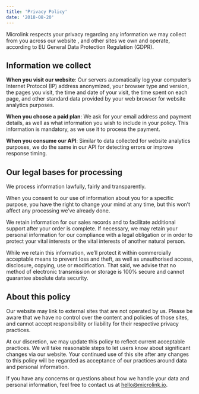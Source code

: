 ```yaml
---
title: 'Privacy Policy'
date: '2018-08-20'
---
```


Microlink respects your privacy regarding any information we may collect from you across our website <Link href='https://microlink.io' children='microlink.io' />, and other sites we own and operate, according to EU General Data Protection Regulation (GDPR).

## Information we collect

**When you visit our website**: Our servers automatically log your computer’s Internet Protocol (IP) address anonymized, your browser type and version, the pages you visit, the time and date of your visit, the time spent on each page, and other standard data provided by your web browser for website analytics purposes.

**When you choose a paid plan**: We ask for your email address and payment details, as well as what information you wish to include in your policy. This information is mandatory, as we use it to process the payment.

**When you consume our API**: Similar to data collected for website analytics purposes, we do the same in our API for detecting errors or improve response timing.

## Our legal bases for processing

We process information lawfully, fairly and transparently.

When you consent to our use of information about you for a specific purpose, you have the right to change your mind at any time, but this won’t affect any processing we’ve already done.

We retain information for our sales records and to facilitate additional support after your order is complete. If necessary, we may retain your personal information for our compliance with a legal obligation or in order to protect your vital interests or the vital interests of another natural person.

While we retain this information, we’ll protect it within commercially acceptable means to prevent loss and theft, as well as unauthorised access, disclosure, copying, use or modification. That said, we advise that no method of electronic transmission or storage is 100% secure and cannot guarantee absolute data security.

## About this policy

Our website may link to external sites that are not operated by us. Please be aware that we have no control over the content and policies of those sites, and cannot accept responsibility or liability for their respective privacy practices.

At our discretion, we may update this policy to reflect current acceptable practices. We will take reasonable steps to let users know about significant changes via our website. Your continued use of this site after any changes to this policy will be regarded as acceptance of our practices around data and personal information.

If you have any concerns or questions about how we handle your data and personal information, feel free to contact us at [hello@microlink.io](mailto:hello@microlink.io).
